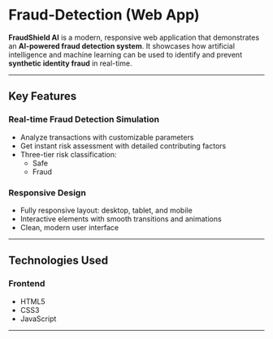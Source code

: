 # Fraud-Detection (Web App)


**FraudShield AI** is a modern, responsive web application that demonstrates an **AI-powered fraud detection system**. It showcases how artificial intelligence and machine learning can be used to identify and prevent **synthetic identity fraud** in real-time.

---


## **Key Features**

###  Real-time Fraud Detection Simulation
- Analyze transactions with customizable parameters  
- Get instant risk assessment with detailed contributing factors  
- Three-tier risk classification:  
  -  Safe  
  -  Fraud  


###  Responsive Design
- Fully responsive layout: desktop, tablet, and mobile  
- Interactive elements with smooth transitions and animations  
- Clean, modern user interface  

---

##  **Technologies Used**

### **Frontend**
- HTML5  
- CSS3  
- JavaScript  

---

